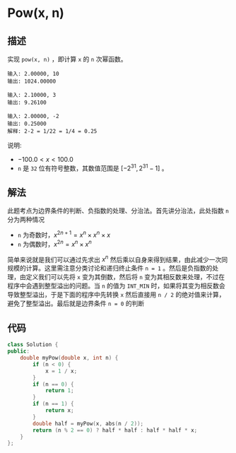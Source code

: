 # Pow(x, n)

## 描述

实现 `pow(x, n)` ，即计算 `x` 的 `n` 次幂函数。

```
输入: 2.00000, 10
输出: 1024.00000
```
```
输入: 2.10000, 3
输出: 9.26100
```
```
输入: 2.00000, -2
输出: 0.25000
解释: 2-2 = 1/22 = 1/4 = 0.25
```

说明:

- $-100.0 < x < 100.0$
- `n` 是 `32` 位有符号整数，其数值范围是 $[−2^{31}, 2^{31} − 1]$ 。

## 解法

此题考点为边界条件的判断、负指数的处理、分治法。首先讲分治法，此处指数 `n` 分为两种情况

- `n` 为奇数时，$x^{2n+1}=x^n \times x^n \times x$
- `n` 为偶数时，$x^{2n}=x^n \times x^n$

简单来说就是我们可以通过先求出 $x^n$ 然后乘以自身来得到结果，由此减少一次同规模的计算。这里需注意分类讨论和递归终止条件 `n = 1` 。然后是负指数的处理，由定义我们可以先将 `x` 变为其倒数，然后将 `n` 变为其相反数来处理，不过在程序中会遇到整型溢出的问题。当 `n` 的值为 `INT_MIN` 时，如果将其变为相反数会导致整型溢出，于是下面的程序中先转换 `x` 然后直接用 `n / 2` 的绝对值来计算，避免了整型溢出。最后就是边界条件 `n = 0` 的判断

## 代码

```cpp
class Solution {
public:
    double myPow(double x, int n) {
        if (n < 0) {
            x = 1 / x;
        }
        if (n == 0) {
            return 1;
        }
        if (n == 1) {
            return x;
        }
        double half = myPow(x, abs(n / 2));
        return (n % 2 == 0) ? half * half : half * half * x;
    }
};
```
